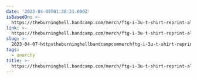 ```yaml
---
date: '2023-04-08T01:38:21.000Z'
isBasedOn: >-
  https://theburninghell.bandcamp.com/merch/ftg-i-3u-t-shirt-reprint-all-proceeds-to-pei-trans-network-and-transgender-legal-defense-fund-usa
link: >-
  https://theburninghell.bandcamp.com/merch/ftg-i-3u-t-shirt-reprint-all-proceeds-to-pei-trans-network-and-transgender-legal-defense-fund-usa
slug: >-
  2023-04-07-httpstheburninghellbandcampcommerchftg-i-3u-t-shirt-reprint-all-proceeds-to-pei-trans-network-and-transgender-legal-defense-fund-usa
tags:
  - anarchy
title: >-
  https://theburninghell.bandcamp.com/merch/ftg-i-3u-t-shirt-reprint-all-proceeds-to-pei-trans-network-and-transgender-legal-defense-fund-usa
---
```


